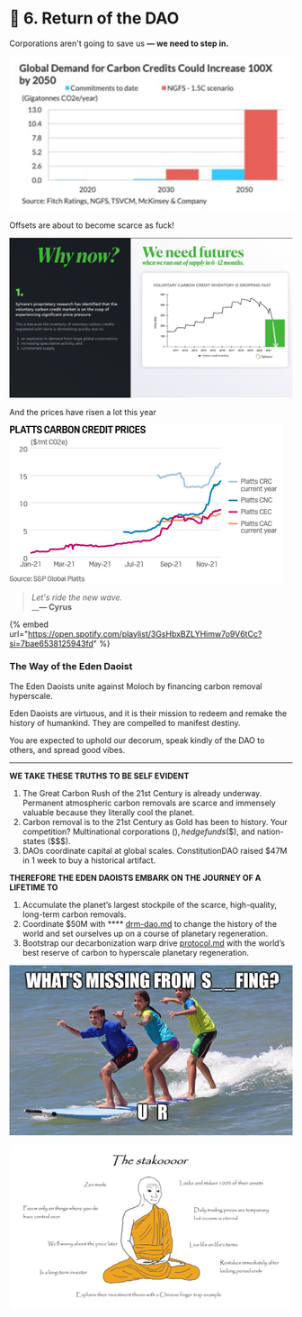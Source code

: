 # 🌊 6. Return of the DAO

Corporations aren't going to save us **— we need to step in.**

![](<../.gitbook/assets/image (4).png>)

Offsets are about to become scarce as fuck!

![](<../.gitbook/assets/image (20).png>)

And the prices have risen a lot this year

![](<../.gitbook/assets/image (1) (1).png>)



> _Let's ride the new wave._\
> __**— Cyrus**

{% embed url="https://open.spotify.com/playlist/3GsHbxBZLYHimw7o9V6tCc?si=7bae6538125943fd" %}

### The Way of the Eden Daoist

The Eden Daoists unite against Moloch by financing carbon removal hyperscale.

Eden Daoists are virtuous, and it is their mission to redeem and remake the history of humankind. They are compelled to manifest destiny.

You are expected to uphold our decorum, speak kindly of the DAO to others, and spread good vibes.

****

**WE TAKE THESE TRUTHS TO BE SELF EVIDENT**

1. The Great Carbon Rush of the 21st Century is already underway. Permanent atmospheric carbon removals are scarce and immensely valuable because they literally cool the planet.
2. Carbon removal is to the 21st Century as Gold has been to history. Your competition? Multinational corporations ($), hedge funds (\$$), and nation-states (\$$$).
3. DAOs coordinate capital at global scales. ConstitutionDAO raised $47M in 1 week to buy a historical artifact.

**THEREFORE THE EDEN DAOISTS EMBARK ON THE JOURNEY OF A LIFETIME TO**

1. Accumulate the planet’s largest stockpile of the scarce, high-quality, long-term carbon removals.
2. Coordinate $50M with **** [drm-dao.md](../drm-dao.md "mention") to change the history of the world and set ourselves up on a course of planetary regeneration.
3. Bootstrap our decarbonization warp drive [protocol.md](../protocol.md "mention") with the world’s best reserve of carbon to hyperscale planetary regeneration.



![](<../.gitbook/assets/image (21).png>)

![](<../.gitbook/assets/image (8).png>)
